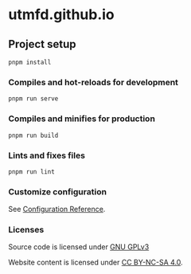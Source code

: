 # utmfd.github.io

## Project setup

```
pnpm install
```

### Compiles and hot-reloads for development

```
pnpm run serve
```

### Compiles and minifies for production

```
pnpm run build
```

### Lints and fixes files

```
pnpm run lint
```

### Customize configuration

See [Configuration Reference](https://cli.vuejs.org/config/).

### Licenses

Source code is licensed under <a href="https://www.gnu.org/licenses/gpl-3.0.html" target="_blank">GNU GPLv3</a>

Website content is licensed under <a href="https://creativecommons.org/licenses/by-nc-sa/4.0/" target="_blank">CC BY-NC-SA 4.0</a>.

